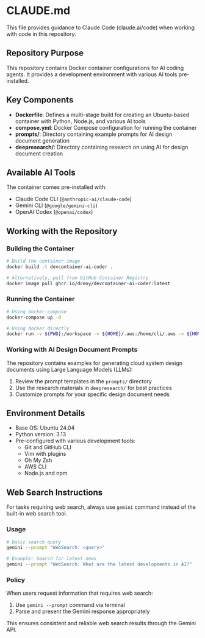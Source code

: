 # CLAUDE.md

This file provides guidance to Claude Code (claude.ai/code) when working with code in this repository.

## Repository Purpose

This repository contains Docker container configurations for AI coding agents. It provides a development environment with various AI tools pre-installed.

## Key Components

- **Dockerfile**: Defines a multi-stage build for creating an Ubuntu-based container with Python, Node.js, and various AI tools
- **compose.yml**: Docker Compose configuration for running the container
- **prompts/**: Directory containing example prompts for AI design document generation
- **deepresearch/**: Directory containing research on using AI for design document creation

## Available AI Tools

The container comes pre-installed with:
- Claude Code CLI (`@anthropic-ai/claude-code`)
- Gemini CLI (`@google/gemini-cli`)
- OpenAI Codex (`@openai/codex`)

## Working with the Repository

### Building the Container

```sh
# Build the container image
docker build -t devcontainer-ai-coder .

# Alternatively, pull from GitHub Container Registry
docker image pull ghcr.io/dceoy/devcontainer-ai-coder:latest
```

### Running the Container

```sh
# Using docker-compose
docker-compose up -d

# Using docker directly
docker run -v ${PWD}:/workspace -v ${HOME}/.aws:/home/cli/.aws -v ${HOME}/.gitconfig:/home/cli/.gitconfig -w /workspace --entrypoint /usr/bin/zsh -it dceoy/devcontainer-ai-coder:latest
```

### Working with AI Design Document Prompts

The repository contains examples for generating cloud system design documents using Large Language Models (LLMs):

1. Review the prompt templates in the `prompts/` directory
2. Use the research materials in `deepresearch/` for best practices
3. Customize prompts for your specific design document needs

## Environment Details

- Base OS: Ubuntu 24.04
- Python version: 3.13
- Pre-configured with various development tools:
  - Git and GitHub CLI
  - Vim with plugins
  - Oh My Zsh
  - AWS CLI
  - Node.js and npm

## Web Search Instructions

For tasks requiring web search, always use `gemini` command instead of the built-in web search tool.

### Usage

```sh
# Basic search query
gemini --prompt "WebSearch: <query>"

# Example: Search for latest news
gemini --prompt "WebSearch: What are the latest developments in AI?"
```

### Policy

When users request information that requires web search:

1. Use `gemini --prompt` command via terminal
2. Parse and present the Gemini response appropriately

This ensures consistent and reliable web search results through the Gemini API.
